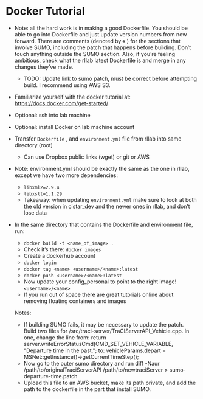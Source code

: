 
# Docker Tutorial

- Note: all the hard work is in making a good Dockerfile. You should be able to go into Dockerfile and just update version numbers from now forward. There are comments (denoted by `#` ) for the sections that involve SUMO, including the patch that happens before building. Don’t touch anything outside the SUMO section. Also, if you’re feeling ambitious, check what the rllab latest Dockerfile is and merge in any changes they’ve made.
  - TODO: Update link to sumo patch, must be correct before attempting build. I recommend using AWS S3. 
- Familiarize yourself with the docker tutorial at: https://docs.docker.com/get-started/
- Optional: ssh into lab machine
- Optional: install Docker on lab machine account
- Transfer `Dockerfile` , and `environment.yml` file from rllab into same directory (root)
  - Can use Dropbox public links (wget) or git or AWS
- Note: environment.yml should be exactly the same as the one in rllab, except we have two more dependencies:
  - `libxml2=2.9.4`
  - `libxslt=1.1.29` 
  - Takeaway: when updating `environment.yml` make sure to look at both the old version in cistar_dev and the newer ones in rllab, and don’t lose data
- In the same directory that contains the Dockerfile and environment file, run:
  - `docker build -t <name_of_image> .` 
  - Check it’s there: `docker images` 
  - Create a dockerhub account
  - `docker login` 
  - `docker tag <name> <username>/<name>:latest` 
  - `docker push <username>/<name>:latest` 
  - Now update your config_personal to point to the right image! `<username>/<name>` 
  - If you run out of space there are great tutorials online about removing floating containers and images
  
  Notes:
  - If building SUMO fails, it may be necessary to update the patch. Build two files for 
  /src/traci-server/TraCIServerAPI_Vehicle.cpp. In one, change the line 
  from:
  return server.writeErrorStatusCmd(CMD_SET_VEHICLE_VARIABLE, "Departure time in the past."; 
  to: 
  vehicleParams.depart = MSNet::getInstance()->getCurrentTimeStep();
  - Now go to the outer sumo directory and run diff -Naur /path/to/originalTraciServerAPI /path/to/newtraciServer > sumo-departure-time.patch
  - Upload this file to an AWS bucket, make its path private, and add the path to the dockerfile in the part that install SUMO. 
